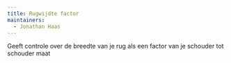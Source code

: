 ```yaml
---
title: Rugwijdte factor
maintainers:
  - Jonathan Haas
---
```


Geeft controle over de breedte van je rug als een factor van je schouder tot schouder maat
